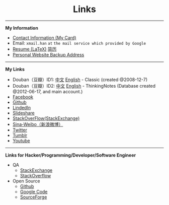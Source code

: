 <!DOCTYPE html PUBLIC "-//W3C//DTD XHTML 1.0 Transitional//EN" "http://www.w3.org/TR/xhtml1/DTD/xhtml1-transitional.dtd">
<?xml version="1.0" encoding="utf-8"?>
<html xmlns="http://www.w3.org/1999/xhtml" xml:lang="en" lang="en">
<head>
	<meta charset='utf-8'>
    <meta content='Links about me' name='description'>
    <meta content='Links' name='keywords'>
	<meta name="viewport" content="width=device-width, initial-scale=1.0, maximum-scale=1.0">
	<title>Links</title>
    <link id="MainCSS" type="text/css" rel="stylesheet" href="./static/stylesheets/main.css"/>
    <script type="text/javascript" src=""></script>
</head><body>
<div align="center"><h1>Links</h1></div>

<hr>

__My Information__
* [Contact Information (My Card)](./static/images/card.jpg)
* Email: `xmail.han` `at` `the mail service which provided by Google`
* [Resume (LaTeX)](./resume.pdf) [简历](./jianli.html)
* [Personal Website Backup Address](http://xuelianghan.github.com)

<hr>

__My Links__
* Douban（豆瓣）ID1: [中文](http://www.douban.com/people/3310247/) [English](http://translate.google.com.hk/translate?act=url&hl=en&ie=UTF8&prev=_t&sl=auto&tl=en&u=http://www.douban.com/people/3310247/) - Classic (created @2008-12-7)
* Douban（豆瓣）ID2: [中文](http://www.douban.com/people/62362375/) [English](http://translate.google.com.hk/translate?hl=en&ie=UTF8&prev=_t&sl=auto&tl=zh-CN&u=http://www.douban.com/people/62362375/) - ThinkingNotes (Database created @2012-06-17, and main account.)
* [Facebook](https://www.facebook.com/xueliang.han)
* [Github](https://github.com/XueliangHan)
* [LindedIn](http://www.linkedin.com/profile/view?id=193554159)
* [Slideshare](http://www.slideshare.net/XueliangHan)
* [StackOverFlow(StackExchange)](http://stackoverflow.com/users/1576184/albert)
* [Sina-Weibo（新浪微博）](http://www.weibo.com/u/1622975475)
* [Twitter](https://twitter.com/Xueliang_Han)
* [Tumblr](http://xuelianghan.tumblr.com)
* [Youtube](https://www.youtube.com/channel/UCk1iR3u2DwC-A0B4fW35RQg)


<hr>

__Links for Hacker/Programming/Developer/Software Engineer__
* QA
  * [StackExchange](http://www.stackexchange.com)
  * [StackOverflow](http://www.stackoverflow.com)
* Open Source
  * [Github](https://www.github.com)
  * [Google Code](https://code.google.com)
  * [SourceForge](https:www.sf.net)

<!-- Filkr. Google+, Path, Renren. Quora, Reddit, Pinboard/Delicious/Digg) -->
<!-- RenRen -->
<!-- Google+ -->    <!-- a href="">Google+</a> --> <!-- Linus use it -->
<!-- Path -->       <!-- a href="">Path</a> --> <!-- Life < 150 -->
<!-- QA(Question & Answer) -->
<!-- QA.Quora - Best Source for Knowledge     <a href="https://www.quora.com/Xueliang-Han"></a> -->
<!-- QA.Reddit - Reddit is Fun -->                <!-- a href="">Reddit</a> -->
<!-- Information Type -->
<!-- TEXT:Webpage - The webpage I marked. -->     <!-- Pinboard/Delicious -->
<!-- IMAGE:Photos -->                             <!-- My photos on filkr -->

<!-- Backup for original links on index.html
	 Replace "!-" with "comment-start-label" and "-!" with "commen-end-label"
    <div id="links" align="center">
      <a href="https://www.apple.com">Apple</a>
      !- Social -!
        !- Facebook -!   <a href="https://www.facebook.com/xueliang.han">Facebook</a>
        !- Twitter -!    <a href="https://twitter.com/Xueliang_Han">Twitter</a>
        !- RenRen -!
        !- Sina-Weibo -! <a href="http://www.weibo.com/u/1622975475">Weibo(Sina)</a>
        !- Google+ -!    !- a href="">Google+</a> -! !- Linus use it -!
        !- Path -!       !- a href="">Path</a> -! !- Life < 150 -!
        <strong> | </strong>

        !- Github   -!   <a href="https://github.com/XueliangHan">Github</a>
        !- LinkedIn -!   <a href="https://www.linkedin.com/profile/view?id=193554159">LinkedIn</a> !- Specific for Professional Career -!
        !- StackOverflow -!<a href="http://stackoverflow.com/users/1576184/albert">StackOverflow</a>!- Professional QA Stack-Exchange -!
        <strong> | </strong>
        !- Homepage -!   <a href="https://xuelianghan.github.com">Homepage</a>
        !- Blog.Tumblr -!                              <a href="xuelianghan.tumblr.com">Tumblr</a>
        !- Blog.WordPress -!

        !- QA(Question & Answer) -!
        !- QA.Quora - Best Source for Knowledge -!     <a href="https://www.quora.com/Xueliang-Han"></a>
        !- QA.Reddit - Reddit is Fun -!                !- a href="">Reddit</a> -!
        !- Information Type -!
        !- TEXT:Webpage - The webpage I marked. -!     !- Pinboard/Delicious -!
        !- IMAGE:Photos -!                             !- My photos on filkr -!
        !- VIDEO -!                                    <a href="https://www.youtube.com/channel/UCk1iR3u2DwC-A0B4fW35RQg">My Youtube Video</a>
        !- | -!
        <hr>
-->
</body></html>
